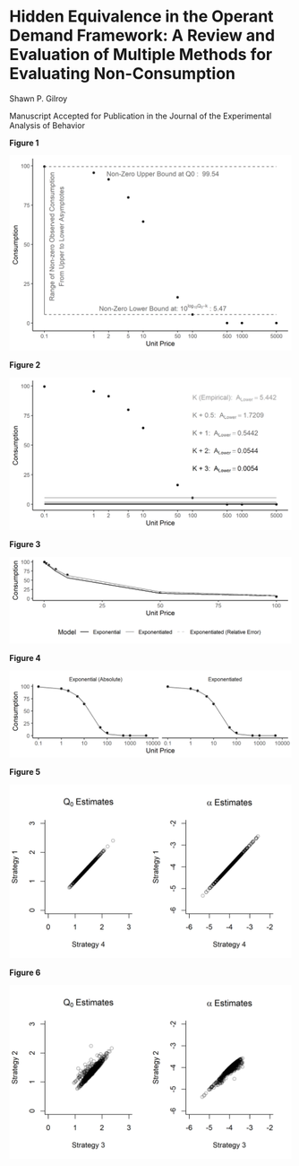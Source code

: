 
# Hidden Equivalence in the Operant Demand Framework: A Review and Evaluation of Multiple Methods for Evaluating Non-Consumption

Shawn P. Gilroy

Manuscript Accepted for Publication in the Journal of the Experimental Analysis of Behavior

**Figure 1**

![Figure 1](https://github.com/miyamot0/AgnosticDemandModeling/blob/main/Model-Comparison-Paper_files/figure-latex/fig1CurveSpanEmpirical-1.png?raw=true)

**Figure 2**

![Figure 1](https://github.com/miyamot0/AgnosticDemandModeling/blob/main/Model-Comparison-Paper_files/figure-latex/fig2CurveSpanEmpiricalMod-1.png?raw=true)

**Figure 3**

![Figure 1](https://github.com/miyamot0/AgnosticDemandModeling/blob/main/Model-Comparison-Paper_files/figure-latex/fig3ComparisonNonzeroRelativeError-1.png?raw=true)

**Figure 4**

![Figure 1](https://github.com/miyamot0/AgnosticDemandModeling/blob/main/Model-Comparison-Paper_files/figure-latex/fig4ComparisonZeroRelative-1.png?raw=true)

**Figure 5**

![Figure 1](https://github.com/miyamot0/AgnosticDemandModeling/blob/main/Model-Comparison-Paper_files/figure-latex/s1vs4fig-1.png?raw=true)

**Figure 6**

![Figure 1](https://github.com/miyamot0/AgnosticDemandModeling/blob/main/Model-Comparison-Paper_files/figure-latex/s2vs3fig-1.png?raw=true)

